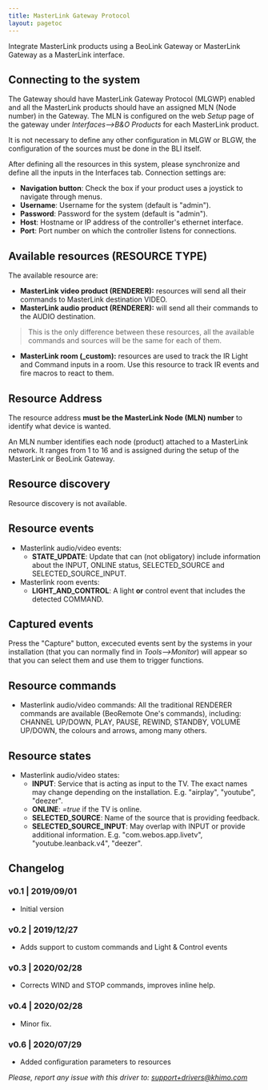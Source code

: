 ```yaml
---
title: MasterLink Gateway Protocol
layout: pagetoc
---
```


Integrate MasterLink products using a BeoLink Gateway or MasterLink Gateway as a MasterLink interface.


## Connecting to the system

The Gateway should have MasterLink Gateway Protocol (MLGWP) enabled and all the MasterLink products should have an assigned MLN (Node number) in the Gateway. The MLN is configured on the web _Setup_ page of the gateway under *Interfaces-->B&O Products* for each MasterLink product.

It is not necessary to define any other configuration in MLGW or BLGW, the configuration of the sources must be done in the BLI itself.

After defining all the resources in this system, please synchronize and define all the inputs in the Interfaces tab.
Connection settings are:
 - **Navigation button**: Check the box if your product uses a joystick to navigate through menus.
 - **Username**: Username for the system (default is "admin").
 - **Password**: Password for the system (default is "admin").
 - **Host**: Hostname or IP address of the controller's ethernet interface.
 - **Port**: Port number on which the controller listens for connections.

## Available resources (RESOURCE TYPE)

The available resource are:
 - **MasterLink video product (RENDERER):** resources will send all their commands to MasterLink destination VIDEO.
 - **MasterLink audio product (RENDERER):** will send all their commands to the AUDIO destination. 

> This is the only difference between these resources, all the available commands and sources will be the same for each of them.

 - **MasterLink room (_custom):** resources are used to track the IR Light and Command inputs in a room. Use this resource to track IR events and fire macros to react to them.


## Resource Address

The resource address **must be the MasterLink Node (MLN) number** to identify what device is wanted.

An MLN number identifies each node (product) attached to a MasterLink network. It ranges from 1 to 16 and is assigned during the setup of the MasterLink or BeoLink Gateway.

## Resource discovery

Resource discovery is not available.

## Resource events

- Masterlink audio/video events:
  - **STATE_UPDATE**: Update that can (not obligatory) include information about the INPUT, ONLINE status, SELECTED_SOURCE and SELECTED_SOURCE_INPUT.
- Masterlink room events:
  - **LIGHT_AND_CONTROL**: A light **or** control event that includes the detected COMMAND.

## Captured events

Press the "Capture" button, excecuted events sent by the systems in your installation (that you can normally find in _Tools-->Monitor_) will appear so that you can select them and use them to trigger functions.

## Resource commands

 - Masterlink audio/video commands: All the traditional RENDERER commands are available (BeoRemote One's commands), including: CHANNEL UP/DOWN, PLAY, PAUSE, REWIND, STANDBY, VOLUME UP/DOWN, the colours and arrows, among many others.

## Resource states

- Masterlink audio/video states:
  - **INPUT**: Service that is acting as input to the TV. The exact names may change depending on the installation. E.g. "airplay", "youtube", "deezer".
  - **ONLINE**: _=true_ if the TV is online.
  - **SELECTED_SOURCE**: Name of the source that is providing feedback.
  - **SELECTED_SOURCE_INPUT**: May overlap with INPUT or provide additional information. E.g. "com.webos.app.livetv", "youtube.leanback.v4", "deezer".


## Changelog
 
### v0.1 | 2019/09/01
 - Initial version

### v0.2 | 2019/12/27 
 - Adds support to custom commands and Light & Control events

### v0.3 | 2020/02/28 
 - Corrects WIND and STOP commands, improves inline help.

### v0.4 | 2020/02/28 
 - Minor fix.

### v0.6 | 2020/07/29
 - Added configuration parameters to resources


*Please, report any issue with this driver to: support+drivers@khimo.com*